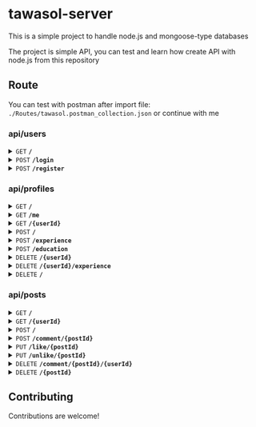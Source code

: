 # tawasol-server

This is a simple project to handle node.js and mongoose-type databases

The project is simple API, you can test and learn how create API with node.js from this repository

## Route

You can test with postman after import file: `./Routes/tawasol.postman_collection.json` or continue with me

### api/users

<details>
 <summary><code>GET</code>   <code><b>/</b></code></summary>

##### Headers

> | name         | type     | data type | description               |
> | ------------ | -------- | --------- | ------------------------- |
> | x-auth-token | required | string    | Token account after login |

</details>
<details>
 <summary><code>POST</code>   <code><b>/login</b></code></summary>

##### Body

> | name     | type     | data type | description |
> | -------- | -------- | --------- | ----------- |
> | email    | required | string    | N/A         |
> | password | required | string    | N/A         |

</details>
<details>
 <summary><code>POST</code>   <code><b>/register</b></code></summary>

##### Body

> | name     | type     | data type | description |
> | -------- | -------- | --------- | ----------- |
> | email    | required | string    | N/A         |
> | password | required | string    | N/A         |

</details>

### api/profiles

<details>
 <summary><code>GET</code>   <code><b>/</b></code></summary>

##### Headers

> | name         | type     | data type | description               |
> | ------------ | -------- | --------- | ------------------------- |
> | x-auth-token | required | string    | Token account after login |

</details>
<details>
 <summary><code>GET</code>   <code><b>/me</b></code></summary>

##### Headers

> | name         | type     | data type | description               |
> | ------------ | -------- | --------- | ------------------------- |
> | x-auth-token | required | string    | Token account after login |

</details>
<details>
 <summary><code>GET</code>   <code><b>/{userId}</b></code></summary>

##### Headers

> | name         | type     | data type | description               |
> | ------------ | -------- | --------- | ------------------------- |
> | x-auth-token | required | string    | Token account after login |

</details>
<details>
 <summary><code>POST</code>   <code><b>/</b></code></summary>

##### Headers

> | name         | type     | data type | description               |
> | ------------ | -------- | --------- | ------------------------- |
> | x-auth-token | required | string    | Token account after login |

##### Body

> | name       | type     | data type                                                          | description      |
> | ---------- | -------- | ------------------------------------------------------------------ | ---------------- |
> | status     | required | string                                                             | status user      |
> | company    | required | string                                                             | name company     |
> | website    | required | string                                                             | website          |
> | country    | required | string                                                             | name country     |
> | location   | required | string                                                             | location         |
> | bio        | required | string                                                             | bio              |
> | skills     | required | array[string]                                                      | skills           |
> | experience | required | array[{title,company,location,from:date,current:bool,description}] | experiences user |
> | education  | required | array[{school,degree,from:date,current:bool,description}]          | education user   |
> | github     | required | string                                                             | Social Media     |
> | youtube    | required | string                                                             | Social Media     |
> | facebook   | required | string                                                             | Social Media     |
> | instagram  | required | string                                                             | Social Media     |
> | linkedin   | required | string                                                             | Social Media     |

</details>
<details>
 <summary><code>POST</code>   <code><b>/experience</b></code></summary>

##### Headers

> | name         | type     | data type | description               |
> | ------------ | -------- | --------- | ------------------------- |
> | x-auth-token | required | string    | Token account after login |

##### Body

> | name    | type     | data type | description           |
> | ------- | -------- | --------- | --------------------- |
> | title   | required | string    | title experience      |
> | company | required | string    | name company          |
> | from    | required | date      | date start experience |

</details>
<details>
 <summary><code>POST</code>   <code><b>/education</b></code></summary>

##### Headers

> | name         | type     | data type | description               |
> | ------------ | -------- | --------- | ------------------------- |
> | x-auth-token | required | string    | Token account after login |

##### Body

> | name   | type     | data type | description          |
> | ------ | -------- | --------- | -------------------- |
> | title  | required | string    | title education      |
> | degree | required | string    | degree education     |
> | from   | required | date      | date start education |

</details>
<details>
 <summary><code>DELETE</code>   <code><b>/{userId}</b></code></summary>

##### Headers

> | name         | type     | data type | description               |
> | ------------ | -------- | --------- | ------------------------- |
> | x-auth-token | required | string    | Token account after login |

</details>
<details>
 <summary><code>DELETE</code>   <code><b>/{userId}/experience</b></code></summary>

##### Headers

> | name         | type     | data type | description               |
> | ------------ | -------- | --------- | ------------------------- |
> | x-auth-token | required | string    | Token account after login |

</details>
<details>
 <summary><code>DELETE</code>   <code><b>/</b></code></summary>

##### Headers

> | name         | type     | data type | description               |
> | ------------ | -------- | --------- | ------------------------- |
> | x-auth-token | required | string    | Token account after login |

</details>

### api/posts

<details>
 <summary><code>GET</code>   <code><b>/</b></code></summary>

##### Headers

> | name         | type     | data type | description               |
> | ------------ | -------- | --------- | ------------------------- |
> | x-auth-token | required | string    | Token account after login |

</details>
<details>
 <summary><code>GET</code>   <code><b>/{userId}</b></code></summary>

##### Headers

> | name         | type     | data type | description               |
> | ------------ | -------- | --------- | ------------------------- |
> | x-auth-token | required | string    | Token account after login |

</details>
<details>
 <summary><code>POST</code>   <code><b>/</b></code></summary>

##### Headers

> | name         | type     | data type | description               |
> | ------------ | -------- | --------- | ------------------------- |
> | x-auth-token | required | string    | Token account after login |

##### Body

> | name | type     | data type | description |
> | ---- | -------- | --------- | ----------- |
> | text | required | string    | text post   |

</details>
</details>
<details>
 <summary><code>POST</code>   <code><b>/comment/{postId}</b></code></summary>

##### Headers

> | name         | type     | data type | description               |
> | ------------ | -------- | --------- | ------------------------- |
> | x-auth-token | required | string    | Token account after login |

##### Body

> | name | type     | data type | description  |
> | ---- | -------- | --------- | ------------ |
> | text | required | string    | text comment |

</details>
<details>
 <summary><code>PUT</code>   <code><b>/like/{postId}</b></code></summary>

##### Headers

> | name         | type     | data type | description               |
> | ------------ | -------- | --------- | ------------------------- |
> | x-auth-token | required | string    | Token account after login |

##### Body

> | name | type     | data type | description  |
> | ---- | -------- | --------- | ------------ |
> | text | required | string    | text comment |

</details>
<details>
 <summary><code>PUT</code>   <code><b>/unlike/{postId}</b></code></summary>

##### Headers

> | name         | type     | data type | description               |
> | ------------ | -------- | --------- | ------------------------- |
> | x-auth-token | required | string    | Token account after login |

##### Body

> | name | type     | data type | description  |
> | ---- | -------- | --------- | ------------ |
> | text | required | string    | text comment |

</details>

<details>
 <summary><code>DELETE</code>   <code><b>/comment/{postId}/{userId}</b></code></summary>

##### Headers

> | name         | type     | data type | description               |
> | ------------ | -------- | --------- | ------------------------- |
> | x-auth-token | required | string    | Token account after login |

</details>

<details>
 <summary><code>DELETE</code>   <code><b>/{postId}</b></code></summary>

##### Headers

> | name         | type     | data type | description               |
> | ------------ | -------- | --------- | ------------------------- |
> | x-auth-token | required | string    | Token account after login |

</details>

## Contributing
Contributions are welcome!